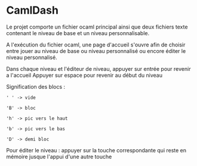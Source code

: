 # CamlDash

Le projet comporte un fichier ocaml principal ainsi que deux fichiers 
texte contenant le niveau de base et un niveau personnalisable.


A l'exécution du fichier ocaml, une page d'accueil s'ouvre afin de choisir
entre jouer au niveau de base ou niveau personnalisé ou encore éditer le niveau 
personnalisé.

Dans chaque niveau et l'éditeur de niveau, appuyer sur entrée pour revenir a l'accueil 
Appuyer sur espace pour revenir au début du niveau 

Signification des blocs :

	' ' -> vide

	'B' -> bloc

	'h' -> pic vers le haut

	'b' -> pic vers le bas 

	'D' -> demi bloc

Pour éditer le niveau : appuyer sur la touche correspondante qui reste en mémoire 
jusque l'appui d'une autre touche



 
